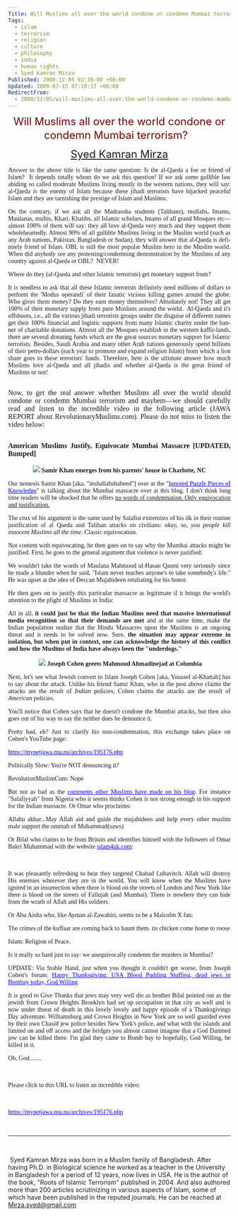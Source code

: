 ```yaml
---
Title: Will Muslims all over the world condone or condemn Mumbai terrorism?
Tags:
  - islam
  - terrorism
  - religion
  - culture
  - philosophy
  - india
  - human rights
  - Syed Kamran Mirza
Published: 2008-12-05 02:36:00 +06:00
Updated: 2009-07-15 07:19:17 +06:00
RedirectFrom:
  - 2008/12/05/will-muslims-all-over-the-world-condone-or-condemn-mumbai-terrorism/
---
```



<p align="center" style="line-height: 200%" class="MsoNormal"><span lang="EN"><font size="5" color="#800000">Will Muslims all over the world condone or condemn Mumbai terrorism?</font><font size="6" color="#800000"> </font><font size="5"> </font></span></p>
<p align="center" class="MsoNormal"><span lang="EN"></span></p>
<p align="center" class="MsoNormal"><font size="5"><a href="https://muktomona.com/Articles/skm/index.htm">Syed Kamran Mirza</a></font></p>
<p class="MsoNormal"><span lang="EN"></span></p>
<p align="justify" class="MsoNormal"><font face="Verdana"><span lang="EN">Answer to the above title is like the same question: Is the al-Qaeda a foe or friend of Islam?  It depends totally whom do we ask this question! If we ask some gullible law abiding so called moderate Muslims living mostly in the western nations, they will say: al-Qaeda is the enemy of Islam because these jihadi terrorists have hijacked peaceful Islam and they are tarnishing the prestige of Islam and Muslims. </span></font></p>
<p align="justify" class="MsoNormal"><font face="Verdana"><span lang="EN"></span></font></p>
<p align="justify" class="MsoNormal"><font face="Verdana"><span lang="EN">On the contrary, if we ask all the Madrassha students (Talibans), mullahs, Imams, Maulanas, muftis, Kkari, Khatibs, all Islamic scholars, Imams of all grand Mosques etc—almost 100% of them will say: they all love al-Qaeda very much and they support them wholeheartedly. Almost 90% of all gullible Muslims living in the Muslim world (such as any Arab nations, Pakistan, Bangladesh or Sudan), they will answer that al-Qaeda is definitely friend of Islam. OBL is still the most popular Muslim hero in the Muslim world. When did anybody see any protesting/condemning demonstration by the Muslims of any country against al-Qaeda or OBL?  NEVER! </span></font></p>
<p align="justify" class="MsoNormal"><font face="Verdana"><span lang="EN"></span></font></p>
<p align="justify" class="MsoNormal"><font face="Verdana"><span lang="EN">Where do they (al-Qaeda and other Islamic terrorists) get monetary support from?</span></font></p>
<p align="justify" class="MsoNormal"><font face="Verdana"><strong><span lang="EN"></span></strong></font></p>
<p align="justify" class="MsoNormal"><font face="Verdana"><span lang="EN">It is needless to ask that all these Islamic terrorists definitely need millions of dollars to perform the</span><strong><span lang="EN"> </span></strong>'Modus operandi'<strong> </strong>of their fanatic<strong> </strong><span lang="EN">vicious killing games around the globe. Who gives them money? Do they earn money themselves? Absolutely not! They all get 100% of their monetary supply from pure Muslims around the world.  Al-Qaeda and it's offshoots, i.e., all the various jihadi terrorists groups under the disguise of different names get their 100% financial and logistic supports from many Islamic charity under the banner of charitable donations. Almost all the Mosques establish in the western kaffir-lands, there are several donating funds which are the great sources monetary support for Islamic terrorists. Besides, Saudi Arabia and many other Arab nations generously spend billions of their petro-dollars (each year to promote and expand religion Islam) from which a lion share goes to these terrorists' funds. Therefore, here is the ultimate answer how much Muslims love al-Qaeda and all jihadis and whether al-Qaeda is the great friend of Muslims or not! </span></font></p>

<h2 align="justify"><font face="Verdana"><span style="font-weight: normal; font-size: 12pt">Now, to get the real answer whether Muslims all over the world should condone or condemn Mumbai terrorism and mayhem—we should carefully read and listen to the incredible video in the following article (JAWA REPORT about RevolutionaryMuslims.com). Please do not miss to listen the video below:  </span></font></h2>
<h2 align="justify"><font face="Verdana"><span style="font-size: 12pt"></span></font></h2>
<h2 align="justify"><font face="Verdana"><span style="font-size: 12pt">American Muslims Justify, Equivocate Mumbai Massacre [UPDATED, Bumped]</span></font></h2>
<p align="center" class="MsoNormal"><img src="https://www.foxnews.com/images/376440/0_61_060608_blogger1.jpg" /><font face="Verdana">
<strong>Samir Khan emerges from his parents' house in Charlotte, NC</strong></font>
<p align="justify"><font face="Verdana">Our nemesis Samir Khan [aka, "inshallahshaheed"] over at the "<a target="_blank" href="https://revolution.muslimpad.com/2008/11/28/mumbai-attacks/" style="color: blue; text-decoration: underline; text-underline: single" title="https://revolution.muslimpad.com/2008/11/28/mumbai-attacks/">Ignored Puzzle Pieces of Knowledge</a>" is talking about the Mumbai massacre over at this blog. I don't think long time readers will be shocked that he offers <u>no words of condemnation. Only equivocation and justification.</u></font></p>
<p align="justify"><font face="Verdana">The crux of his argument is the same used by Salafist extremists of his ilk in their routine justification of al Qaeda and Taliban attacks on civilians: <em>okay, so, you people kill innocent Muslims all the time</em>. Classic equivocation. </font></p>
<p align="justify"><font face="Verdana">Not content with equivocating, he then goes on to say why the Mumbai attacks might be justified. First, he goes to the general argument that violence is never justified:</font></p>
<p align="justify" class="MsoNormal"><font face="Verdana">We wouldn't take the words of Maulana Mahmood ul-Hasan Qasmi very seriously since he made a blunder when he said, "Islam never teaches anyone's to take somebody's life." He was upset at the idea of Deccan Mujahideen retaliating for his honor.</font></p>
<p align="justify" class="MsoNormal"><font face="Verdana">He then goes on to justify this particular massacre as legitimate if it brings the world's attention to the plight of Muslims in India: </font></p>
<p align="justify" class="MsoNormal"><font face="Verdana">All in all, <strong>it could just be that the Indian Muslims need that massive international media recognition so that their demands are met</strong> and at the same time, make the Indian population realize that the Hindu Massacres upon the Muslims is an ongoing threat and it needs to be solved now. Sure, <strong>the situation may appear extreme in isolation, but when put in context, one can acknowledge the history of this conflict and how the Muslims of India have always been the "underdogs."</strong></font></p>

<p align="center" class="MsoNormal"><font face="Verdana"> </font><img src="https://mypetjawa.mu.nu/archives/khatttab_at_columbia.jpg" /><font face="Verdana">
<strong>Joseph Cohen greets Mahmoud Ahmadinejad at Columbia</strong></font>
<p align="justify"><font face="Verdana">Next, let's see what Jewish convert to Islam Joseph Cohen [aka, Youssef al-Khattab] has to say about the attack. Unlike his friend Samir Khan, who in the post above claims the attacks are the result of <em>Indian</em> policies, Cohen claims the attacks are the result of <em>American</em> policies.</font></p>
<p align="justify"><font face="Verdana">You'll notice that Cohen says that he doesn't condone the Mumbai attacks, but then also goes out of his way to say the neither does he denounce it.</font></p>
<p align="justify"><font face="Verdana">Pretty bad, eh? Just to clarify his non-condemnation, this exchange takes place on Cohen's YouTube page:</font></p>
<p align="justify"><font face="Verdana"><a href="https://mypetjawa.mu.nu/archives/195176.php" style="color: blue; text-decoration: underline; text-underline: single" title="https://mypetjawa.mu.nu/archives/195176.php">https://mypetjawa.mu.nu/archives/195176.php</a></font></p>
<p align="justify" class="MsoNormal"><font face="Verdana">Politically Slow: You're NOT denouncing it? </font></p>
<p align="justify"><font face="Verdana">RevolutionMuslimCom: Nope </font></p>
<p align="justify" class="MsoNormal"><font face="Verdana">But not as bad as the <a target="_blank" href="https://www.revolutionmuslim.com/index.php?option=com_content&amp;view=article&amp;id=305:do-you-think-the-mumbai-attack-was-collateral-punishment-for-the-usa-and-britains-foreign-policies-&amp;catid=8:voicesoftheummah&amp;Itemid=9#yvComment" style="color: blue; text-decoration: underline; text-underline: single" title="https://www.revolutionmuslim.com/index.php?option=com_content&amp;view=article&amp;id=305:do-you-think-the-mumbai-attack-was-collateral-punishment-for-the-usa-and-britains-foreign-policies-&amp;catid=8:voicesoftheummah&amp;Itemid=9#yvComment">comments other Muslims have made on his blog</a>. For instance "Salafiyyah" from Nigeria who it seems thinks Cohen is not strong enough in his support for the Indian massacre. Or Omar who proclaims: </font></p>
<p align="justify" class="MsoNormal"><font face="Verdana">Allahu akbar...May Allah aid and guide the mujahideen and help every other muslim male support the ummah of Muhammad(saws)</font></p>
<p align="justify" class="MsoNormal"><font face="Verdana">Or Bilal who claims to be from Britain and identifies himself with the followers of Omar Bakri Muhammad with the website <a target="_blank" href="https://islam4uk.com/" style="color: blue; text-decoration: underline; text-underline: single" title="https://islam4uk.com/">islam4uk.com</a>: </font></p>
<p align="justify" class="MsoNormal">&nbsp;</p>
<p align="justify" class="MsoNormal"><font face="Verdana">It was pleasantly refreshing to hear they targeted Chabad Lubavitch. Allah will destroy His enemies wherever they are in the world. You will know when the Muslims have ignited in an insurrection when there is blood on the streets of London and New York like there is blood on the streets of Fallujah (and Mumbai). There is nowhere they can hide from the wrath of Allah and His soldiers.</font></p>
<p align="justify" class="MsoNormal"><font face="Verdana">Or Abu Aisha who, like Ayman al-Zawahiri, seems to be a Malcolm X fan: </font></p>
<p align="justify" class="MsoNormal"><font face="Verdana">The crimes of the kuffaar are coming back to haunt them. its chicken come home to roose </font></p>
<p align="justify" class="MsoNormal"><font face="Verdana">Islam: Religion of Peace. </font></p>
<p align="justify"><font face="Verdana">Is it really so hard just to say: we unequivocally condemn the murders in Mumbai?</font></p>
<p align="justify"><font face="Verdana">UPDATE: Via Stable Hand, just when you thought it couldn't get worse, from Joseph Cohen's forum: <a target="_blank" href="https://www.revolutionmuslim.com/forum/index.php?showtopic=1349" style="color: blue; text-decoration: underline; text-underline: single" title="https://www.revolutionmuslim.com/forum/index.php?showtopic=1349">Happy Thanksgiving: USA Blood Pudding Stuffing, dead jews in Bombay today, God Willing</a></font></p>
<p align="justify" class="MsoNormal"><font face="Verdana">It is good to Give Thanks that jews may very well die as brother Bilal pointed out as the jewish from Crown Heights Brooklyn had set up occupation in that city as well and is now under threat of death in this lovely lovely and happy episode of a Thanksgivings Day adventure. Williamsburg and Crown Heights in New York are so well guarded even by their own Chasid jew police besides New York's police, and what with the islands and limited on and off access and the bridges you almost cannot imagine that a God Damned jew can be killed there. I'm glad they came to Bomb bay to hopefully, God Willing, be killed in it.</font></p>
<p align="justify" class="MsoNormal"><font face="Verdana">Oh, God........</font></p>
<p align="justify" class="MsoNormal">&nbsp;</p>
<p align="justify" class="MsoNormal"><font face="Verdana">Please click to this URL to listen an incredible video: </font></p>
<p align="justify" class="MsoNormal">&nbsp;</p>
<p align="justify" class="MsoNormal"><font face="Verdana"><a href="https://mypetjawa.mu.nu/archives/195176.php" style="color: blue; text-decoration: underline; text-underline: single" title="https://mypetjawa.mu.nu/archives/195176.php">https://mypetjawa.mu.nu/archives/195176.php</a></font></p>
<p align="justify" class="MsoNormal">&nbsp;</p>

<hr />
<p align="justify" class="MsoNormal">&nbsp;</p>
<p class="MsoNormal"> Syed Kamran Mirza was born in a Muslim family of Bangladesh. After having Ph.D. in Biological science he worked as a teacher in the University in Bangladesh for a period of 12 years, now lives in USA. He is the author of the book, "Roots of Islamic Terrorism" published in 2004. And also authored more than 200 articles scrutinizing in various aspects of Islam, some of which have been published in the reputed journals. He can be reached at <a href="mailto:Mirza.syed@gmail.com">Mirza.syed@gmail.com</a></p>
